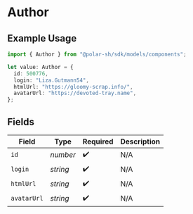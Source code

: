 # Author

## Example Usage

```typescript
import { Author } from "@polar-sh/sdk/models/components";

let value: Author = {
  id: 500776,
  login: "Liza.Gutmann54",
  htmlUrl: "https://gloomy-scrap.info/",
  avatarUrl: "https://devoted-tray.name",
};
```

## Fields

| Field              | Type               | Required           | Description        |
| ------------------ | ------------------ | ------------------ | ------------------ |
| `id`               | *number*           | :heavy_check_mark: | N/A                |
| `login`            | *string*           | :heavy_check_mark: | N/A                |
| `htmlUrl`          | *string*           | :heavy_check_mark: | N/A                |
| `avatarUrl`        | *string*           | :heavy_check_mark: | N/A                |